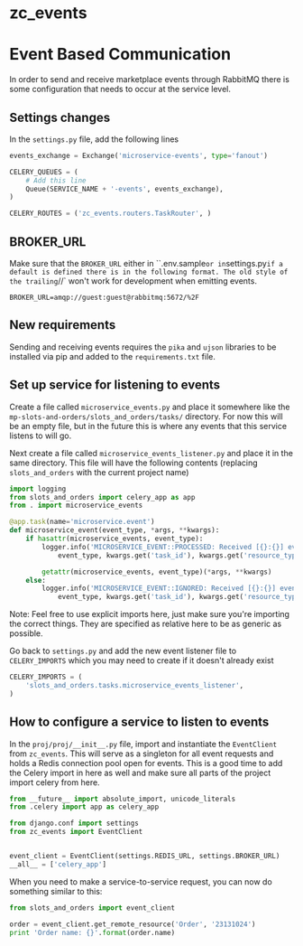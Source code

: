 # zc_events

# Event Based Communication

In order to send and receive marketplace events through RabbitMQ there is some configuration that needs to occur at the service level.

## Settings changes

In the `settings.py` file, add the following lines

```python
events_exchange = Exchange('microservice-events', type='fanout')

CELERY_QUEUES = (
    # Add this line
    Queue(SERVICE_NAME + '-events', events_exchange),
)

CELERY_ROUTES = ('zc_events.routers.TaskRouter', )
```

## BROKER_URL

Make sure that the `BROKER_URL` either in ``.env.sample` or in `settings.py` if a default is defined there is in the following format. The old style of the trailing `//` won't work for development when emitting events.

```
BROKER_URL=amqp://guest:guest@rabbitmq:5672/%2F
```

## New requirements

Sending and receiving events requires the `pika` and `ujson` libraries to be installed via pip and added to the `requirements.txt` file.

## Set up service for listening to events

Create a file called `microservice_events.py` and place it somewhere like the `mp-slots-and-orders/slots_and_orders/tasks/` directory. For now this will be an empty file, but in the future this is where any events that this service listens to will go.

Next create a file called `microservice_events_listener.py` and place it in the same directory. This file will have the following contents (replacing `slots_and_orders` with the current project name)

```python
import logging
from slots_and_orders import celery_app as app
from . import microservice_events

@app.task(name='microservice.event')
def microservice_event(event_type, *args, **kwargs):
    if hasattr(microservice_events, event_type):
        logger.info('MICROSERVICE_EVENT::PROCESSED: Received [{}:{}] event for object ({}:{}) and user {}'.format(
            event_type, kwargs.get('task_id'), kwargs.get('resource_type'), kwargs.get('resource_id'), kwargs.get('user_id')))

        getattr(microservice_events, event_type)(*args, **kwargs)
    else:
        logger.info('MICROSERVICE_EVENT::IGNORED: Received [{}:{}] event for object ({}:{}) and user {}'.format(
            event_type, kwargs.get('task_id'), kwargs.get('resource_type'), kwargs.get('resource_id'), kwargs.get('user_id')))

```

Note: Feel free to use explicit imports here, just make sure you're importing the correct things. They are specified as relative here to be as generic as possible.

Go back to `settings.py` and add the new event listener file to `CELERY_IMPORTS` which you may need to create if it doesn't already exist

```python
CELERY_IMPORTS = (
    'slots_and_orders.tasks.microservice_events_listener',
)
```

## How to configure a service to listen to events

In the `proj/proj/__init__.py` file, import and instantiate the `EventClient` from `zc_events`. This will serve as a singleton for all event requests and holds a Redis connection pool open for events. This is a good time to add the Celery import in here as well and make sure all parts of the project import celery from here.

```python
from __future__ import absolute_import, unicode_literals
from .celery import app as celery_app

from django.conf import settings
from zc_events import EventClient


event_client = EventClient(settings.REDIS_URL, settings.BROKER_URL)
__all__ = ['celery_app']
```

When you need to make a service-to-service request, you can now do something similar to this:

```python
from slots_and_orders import event_client

order = event_client.get_remote_resource('Order', '23131024')
print 'Order name: {}'.format(order.name)
```
